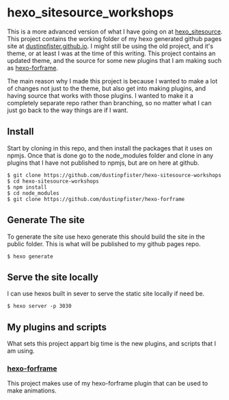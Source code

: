 # hexo_sitesource_workshops

This is a more advanced version of what I have going on at [hexo_sitesource](https://github.com/dustinpfister/hexo_sitesource). This project contains the working folder of my hexo generated github pages site at [dustinpfister.github.io](https://dustinpfister.github.io/). I might still be using the old project, and it's theme, or at least I was at the time of this writing. This project contains an updated theme, and the source for some new plugins that I am making such as [hexo-forframe](https://github.com/dustinpfister/hexo-forframe).

The main reason why I made this project is because I wanted to make a lot of changes not just to the theme, but also get into making plugins, and having source that works with those plugins. I wanted to make it a completely separate repo rather than branching, so no matter what I can just go back to the way things are if I want.

## Install

Start by cloning in this repo, and then install the packages that it uses on npmjs. Once that is done go to the node_modules folder and clone in any plugins that I have not published to npmjs, but are on here at github.

```
$ git clone https://github.com/dustinpfister/hexo-sitesource-workshops
$ cd hexo-sitesource-workshops
$ npm install
$ cd node_modules
$ git clone https://github.com/dustinpfister/hexo-forframe
```

## Generate The site

To generate the site use hexo generate this should build the site in the public folder. This is what will be published to my github pages repo.

```
$ hexo generate
```

## Serve the site locally

I can use hexos built in sever to serve the static site locally if need be.

```
$ hexo server -p 3030
```

## My plugins and scripts

What sets this project appart big time is the new plugins, and scripts that I am using.

### [hexo-forframe](https://github.com/dustinpfister/hexo-forframe)

This project makes use of my hexo-forframe plugin that can be used to make animations.